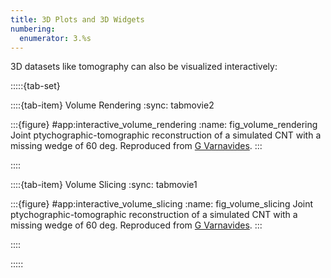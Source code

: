 ```yaml
---
title: 3D Plots and 3D Widgets
numbering:
  enumerator: 3.%s
---
```



3D datasets like tomography can also be visualized interactively:

:::::{tab-set}

::::{tab-item} Volume Rendering
:sync: tabmovie2

:::{figure} #app:interactive_volume_rendering
:name: fig_volume_rendering
Joint ptychographic-tomographic reconstruction of a simulated CNT with a missing wedge of 60 deg. Reproduced from [G Varnavides](https://github.com/py4dstem/py4DSTEM_tutorials/blob/main/notebooks/ptycho05_CNT_overlap-tomography.ipynb).
:::

::::

::::{tab-item} Volume Slicing
:sync: tabmovie1

:::{figure} #app:interactive_volume_slicing
:name: fig_volume_slicing
Joint ptychographic-tomographic reconstruction of a simulated CNT with a missing wedge of 60 deg. Reproduced from [G Varnavides](https://github.com/py4dstem/py4DSTEM_tutorials/blob/main/notebooks/ptycho05_CNT_overlap-tomography.ipynb).
:::

::::

:::::

